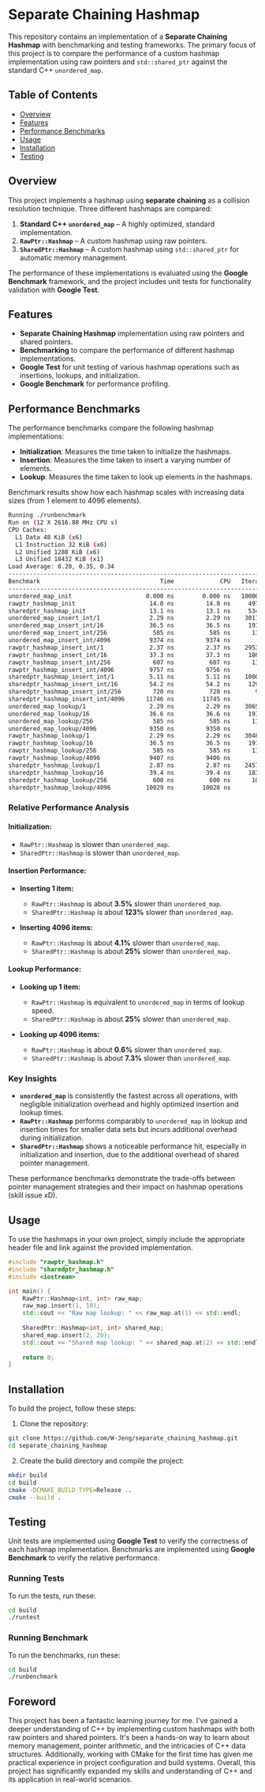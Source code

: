 # Separate Chaining Hashmap

This repository contains an implementation of a **Separate Chaining Hashmap** with benchmarking and testing frameworks. The primary focus of this project is to compare the performance of a custom hashmap implementation using raw pointers and `std::shared_ptr` against the standard C++ `unordered_map`.

## Table of Contents
- [Overview](#overview)
- [Features](#features)
- [Performance Benchmarks](#performance-benchmarks)
- [Usage](#usage)
- [Installation](#installation)
- [Testing](#testing)

## Overview

This project implements a hashmap using **separate chaining** as a collision resolution technique. Three different hashmaps are compared:
1. **Standard C++ `unordered_map`** – A highly optimized, standard implementation.
2. **`RawPtr::Hashmap`** – A custom hashmap using raw pointers.
3. **`SharedPtr::Hashmap`** – A custom hashmap using `std::shared_ptr` for automatic memory management.

The performance of these implementations is evaluated using the **Google Benchmark** framework, and the project includes unit tests for functionality validation with **Google Test**.

## Features
- **Separate Chaining Hashmap** implementation using raw pointers and shared pointers.
- **Benchmarking** to compare the performance of different hashmap implementations.
- **Google Test** for unit testing of various hashmap operations such as insertions, lookups, and initialization.
- **Google Benchmark** for performance profiling.

## Performance Benchmarks

The performance benchmarks compare the following hashmap implementations:
- **Initialization**: Measures the time taken to initialize the hashmaps.
- **Insertion**: Measures the time taken to insert a varying number of elements.
- **Lookup**: Measures the time taken to look up elements in the hashmaps.

Benchmark results show how each hashmap scales with increasing data sizes (from 1 element to 4096 elements).

```bash
Running ./runbenchmark
Run on (12 X 2616.88 MHz CPU s)
CPU Caches:
  L1 Data 48 KiB (x6)
  L1 Instruction 32 KiB (x6)
  L2 Unified 1280 KiB (x6)
  L3 Unified 18432 KiB (x1)
Load Average: 0.20, 0.35, 0.34
----------------------------------------------------------------------------
Benchmark                                  Time             CPU   Iterations
----------------------------------------------------------------------------
unordered_map_init                     0.000 ns        0.000 ns   1000000000000
rawptr_hashmap_init                     14.0 ns         14.0 ns     49703927
sharedptr_hashmap_init                  13.1 ns         13.1 ns     53452459
unordered_map_insert_int/1              2.29 ns         2.29 ns    301780987
unordered_map_insert_int/16             36.5 ns         36.5 ns     19155509
unordered_map_insert_int/256             585 ns          585 ns      1197761
unordered_map_insert_int/4096           9374 ns         9374 ns        74743
rawptr_hashmap_insert_int/1             2.37 ns         2.37 ns    295378893
rawptr_hashmap_insert_int/16            37.3 ns         37.3 ns     18693486
rawptr_hashmap_insert_int/256            607 ns          607 ns      1153211
rawptr_hashmap_insert_int/4096          9757 ns         9756 ns        71934
sharedptr_hashmap_insert_int/1          5.11 ns         5.11 ns    100000000
sharedptr_hashmap_insert_int/16         54.2 ns         54.2 ns     12948731
sharedptr_hashmap_insert_int/256         720 ns          720 ns       977874
sharedptr_hashmap_insert_int/4096      11746 ns        11745 ns        60569
unordered_map_lookup/1                  2.29 ns         2.29 ns    306575128
unordered_map_lookup/16                 36.6 ns         36.6 ns     19146450
unordered_map_lookup/256                 585 ns          585 ns      1196571
unordered_map_lookup/4096               9350 ns         9350 ns        74758
rawptr_hashmap_lookup/1                 2.29 ns         2.29 ns    304893271
rawptr_hashmap_lookup/16                36.5 ns         36.5 ns     19131036
rawptr_hashmap_lookup/256                585 ns          585 ns      1187820
rawptr_hashmap_lookup/4096              9407 ns         9406 ns        74847
sharedptr_hashmap_lookup/1              2.87 ns         2.87 ns    245741090
sharedptr_hashmap_lookup/16             39.4 ns         39.4 ns     18375738
sharedptr_hashmap_lookup/256             600 ns          600 ns      1078546
sharedptr_hashmap_lookup/4096          10029 ns        10028 ns        74411
```

### Relative Performance Analysis

#### **Initialization:**
- `RawPtr::Hashmap` is slower than `unordered_map`.
- `SharedPtr::Hashmap` is slower than `unordered_map`.

#### **Insertion Performance:**
- **Inserting 1 item:**
  - `RawPtr::Hashmap` is about **3.5%** slower than `unordered_map`.
  - `SharedPtr::Hashmap` is about **123%** slower than `unordered_map`.
  
- **Inserting 4096 items:**
  - `RawPtr::Hashmap` is about **4.1%** slower than `unordered_map`.
  - `SharedPtr::Hashmap` is about **25%** slower than `unordered_map`.

#### **Lookup Performance:**
- **Looking up 1 item:**
  - `RawPtr::Hashmap` is equivalent to `unordered_map` in terms of lookup speed.
  - `SharedPtr::Hashmap` is about **25%** slower than `unordered_map`.
  
- **Looking up 4096 items:**
  - `RawPtr::Hashmap` is about **0.6%** slower than `unordered_map`.
  - `SharedPtr::Hashmap` is about **7.3%** slower than `unordered_map`.

### Key Insights

- **`unordered_map`** is consistently the fastest across all operations, with negligible initialization overhead and highly optimized insertion and lookup times.
- **`RawPtr::Hashmap`** performs comparably to `unordered_map` in lookup and insertion times for smaller data sets but incurs additional overhead during initialization.
- **`SharedPtr::Hashmap`** shows a noticeable performance hit, especially in initialization and insertion, due to the additional overhead of shared pointer management.

These performance benchmarks demonstrate the trade-offs between pointer management strategies and their impact on hashmap operations (skill issue xD).


## Usage

To use the hashmaps in your own project, simply include the appropriate header file and link against the provided implementation.

```cpp
#include "rawptr_hashmap.h"
#include "sharedptr_hashmap.h"
#include <iostream>

int main() {
    RawPtr::Hashmap<int, int> raw_map;
    raw_map.insert(1, 10);
    std::cout << "Raw map lookup: " << raw_map.at(1) << std::endl;
    
    SharedPtr::Hashmap<int, int> shared_map;
    shared_map.insert(2, 20);
    std::cout << "Shared map lookup: " << shared_map.at(2) << std::endl;
    
    return 0;
}
```

## Installation

To build the project, follow these steps:
1. Clone the repository:
```bash
git clone https://github.com/W-Jeng/separate_chaining_hashmap.git
cd separate_chaining_hashmap
```

2. Create the build directory and compile the project:
```bash
mkdir build
cd build
cmake -DCMAKE_BUILD_TYPE=Release ..
cmake --build .
```

## Testing

Unit tests are implemented using **Google Test** to verify the correctness of each hashmap implementation. Benchmarks are implemented using **Google Benchmark** to verify the relative performance.

### Running Tests

To run the tests, run these:

```bash
cd build
./runtest
```

### Running Benchmark

To run the benchmarks, run these:

```bash
cd build
./runbenchmark
```

## Foreword

This project has been a fantastic learning journey for me. I've gained a deeper understanding of C++ by implementing custom hashmaps with both raw pointers and shared pointers. It's been a hands-on way to learn about memory management, pointer arithmetic, and the intricacies of C++ data structures. Additionally, working with CMake for the first time has given me practical experience in project configuration and build systems. Overall, this project has significantly expanded my skills and understanding of C++ and its application in real-world scenarios.